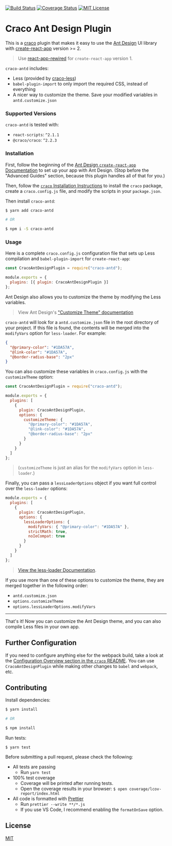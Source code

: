 [![Build Status](https://travis-ci.org/FormAPI/craco-antd.svg?branch=master)](https://travis-ci.org/FormAPI/craco-antd)
[![Coverage Status](https://coveralls.io/repos/github/FormAPI/craco-antd/badge.svg?branch=master)](https://coveralls.io/github/FormAPI/craco-antd?branch=master)
[![MIT License](https://img.shields.io/badge/license-MIT-blue.svg)](LICENSE)

# Craco Ant Design Plugin

This is a [craco](https://github.com/sharegate/craco) plugin that makes it easy to use the [Ant Design](https://ant.design/) UI library with [create-react-app](https://facebook.github.io/create-react-app/) version >= 2.

> Use [react-app-rewired](https://github.com/timarney/react-app-rewired) for `create-react-app` version 1.

`craco-antd` includes:

- Less (provided by [craco-less](https://github.com/FormAPI/craco-less))
- `babel-plugin-import` to only import the required CSS, instead of everything
- A nicer way to customize the theme. Save your modified variables in `antd.customize.json`

### Supported Versions

`craco-antd` is tested with:

- `react-scripts`: `^2.1.1`
- `@craco/craco`: `^2.2.3`

### Installation

First, follow the beginning of the [Ant Design `create-react-app` Documentation](https://ant.design/docs/react/use-with-create-react-app) to set up your app with Ant Design.
(Stop before the "Advanced Guides" section, because this plugin handles all of that for you.)

Then, follow the [`craco` Installation Instructions](https://github.com/sharegate/craco/blob/master/packages/craco/README.md##installation) to install the `craco` package, create a `craco.config.js` file, and modify the scripts in your `package.json`.

Then install `craco-antd`:

```bash
$ yarn add craco-antd

# OR

$ npm i -S craco-antd
```

### Usage

Here is a complete `craco.config.js` configuration file that sets up Less compilation and `babel-plugin-import` for `create-react-app`:

```js
const CracoAntDesignPlugin = require("craco-antd");

module.exports = {
  plugins: [{ plugin: CracoAntDesignPlugin }]
};
```

Ant Design also allows you to customize the theme by modifying the Less variables.

> View Ant Design's ["Customize Theme" documentation](https://ant.design/docs/react/customize-theme)

`craco-antd` will look for a `antd.customize.json` file in the root directory of your project. If this file is found, the contents will be merged into the `modifyVars` option for `less-loader`. For example:

```json
{
  "@primary-color": "#1DA57A",
  "@link-color": "#1DA57A",
  "@border-radius-base": "2px"
}
```

You can also customize these variables in `craco.config.js` with the `customizeTheme` option:

```js
const CracoAntDesignPlugin = require("craco-antd");

module.exports = {
  plugins: [
    {
      plugin: CracoAntDesignPlugin,
      options: {
        customizeTheme: {
          "@primary-color": "#1DA57A",
          "@link-color": "#1DA57A",
          "@border-radius-base": "2px"
        }
      }
    }
  ]
};
```

> (`customizeTheme` is just an alias for the `modifyVars` option in `less-loader`.)

Finally, you can pass a `lessLoaderOptions` object if you want full control over the `less-loader` options:

```js
module.exports = {
  plugins: [
    {
      plugin: CracoAntDesignPlugin,
      options: {
        lessLoaderOptions: {
          modifyVars: { "@primary-color": "#1DA57A" },
          strictMath: true,
          noIeCompat: true
        }
      }
    }
  ]
};
```

> [View the less-loader Documentation](https://webpack.js.org/loaders/less-loader/).

If you use more than one of these options to customize the theme, they are merged together in the following order:

- `antd.customize.json`
- `options.customizeTheme`
- `options.lessLoaderOptions.modifyVars`

---

That's it! Now you can customize the Ant Design theme, and you can also compile Less files in your own app.

## Further Configuration

If you need to configure anything else for the webpack build, take a look at the
[Configuration Overview section in the `craco` README](https://github.com/sharegate/craco/blob/master/packages/craco/README.md#configuration-overview). You can use `CracoAntDesignPlugin` while making other changes to `babel` and `webpack`, etc.

## Contributing

Install dependencies:

```bash
$ yarn install

# OR

$ npm install
```

Run tests:

```
$ yarn test
```

Before submitting a pull request, please check the following:

- All tests are passing
  - Run `yarn test`
- 100% test coverage
  - Coverage will be printed after running tests.
  - Open the coverage results in your browser: `$ open coverage/lcov-report/index.html`
- All code is formatted with [Prettier](https://prettier.io/)
  - Run `prettier --write **/*.js`
  - If you use VS Code, I recommend enabling the `formatOnSave` option.

## License

[MIT](./LICENSE)

